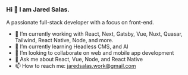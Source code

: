 ### Hi 👋 I am Jared Salas.

A passionate full-stack developer with a focus on front-end.

- 🔭 I’m currently working with React, Next, Gatsby, Vue, Nuxt, Quasar, Tailwind, React Native, Node, and more.
- 🌱 I’m currently learning Headless CMS, and AI 
- 👯 I’m looking to collaborate on web and mobile app development
- 💬 Ask me about React, Vue, Node, and React Native
- 📫 How to reach me: jaredsalas.work@gmail.com

